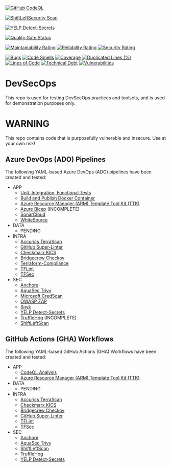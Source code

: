 [![GitHub CodeQL](https://github.com/AErmie/DevSecOps/actions/workflows/codeql-analysis-workflow.yml/badge.svg)](https://github.com/AErmie/DevSecOps/actions/workflows/codeql-analysis-workflow.yml)

[![ShiftLeftSecurity Scan](https://github.com/AErmie/DevSecOps/actions/workflows/shiftleftscan-workflow.yml/badge.svg)](https://github.com/AErmie/DevSecOps/actions/workflows/shiftleftscan-workflow.yml)

[![YELP Detect-Secrets](https://github.com/AErmie/DevSecOps/actions/workflows/yelp-detectsecret-workflow.yml/badge.svg?branch=main)](https://github.com/AErmie/DevSecOps/actions/workflows/yelp-detectsecret-workflow.yml)

[![Quality Gate Status](https://sonarcloud.io/api/project_badges/measure?project=randomprojectkey&metric=alert_status)](https://sonarcloud.io/dashboard?id=randomprojectkey)

[![Maintainability Rating](https://sonarcloud.io/api/project_badges/measure?project=randomprojectkey&metric=sqale_rating)](https://sonarcloud.io/dashboard?id=randomprojectkey)
[![Reliability Rating](https://sonarcloud.io/api/project_badges/measure?project=randomprojectkey&metric=reliability_rating)](https://sonarcloud.io/dashboard?id=randomprojectkey)
[![Security Rating](https://sonarcloud.io/api/project_badges/measure?project=randomprojectkey&metric=security_rating)](https://sonarcloud.io/dashboard?id=randomprojectkey)

[![Bugs](https://sonarcloud.io/api/project_badges/measure?project=randomprojectkey&metric=bugs)](https://sonarcloud.io/dashboard?id=randomprojectkey)
[![Code Smells](https://sonarcloud.io/api/project_badges/measure?project=randomprojectkey&metric=code_smells)](https://sonarcloud.io/dashboard?id=randomprojectkey)
[![Coverage](https://sonarcloud.io/api/project_badges/measure?project=randomprojectkey&metric=coverage)](https://sonarcloud.io/dashboard?id=randomprojectkey)
[![Duplicated Lines (%)](https://sonarcloud.io/api/project_badges/measure?project=randomprojectkey&metric=duplicated_lines_density)](https://sonarcloud.io/dashboard?id=randomprojectkey)
[![Lines of Code](https://sonarcloud.io/api/project_badges/measure?project=randomprojectkey&metric=ncloc)](https://sonarcloud.io/dashboard?id=randomprojectkey)
[![Technical Debt](https://sonarcloud.io/api/project_badges/measure?project=randomprojectkey&metric=sqale_index)](https://sonarcloud.io/dashboard?id=randomprojectkey)
[![Vulnerabilities](https://sonarcloud.io/api/project_badges/measure?project=randomprojectkey&metric=vulnerabilities)](https://sonarcloud.io/dashboard?id=randomprojectkey)

# DevSecOps

This repo is used for testing DevSecOps practices and toolsets, and is used for demonstration purposes only.

# WARNING

This repo contains code that is purposefully vulnerable and insecure. Use at your own risk!

## Azure DevOps (ADO) Pipelines

The following YAML-based Azure DevOps (ADO) pipelines have been created and tested:

- APP
  - [Unit, Integration, Functional Tests](eShopOnWeb-CI.yml)
  - [Build and Publish Docker Container](eShopOnWeb-Docker-CI.yml)
  - [Azure Resource Manager (ARM) Template Tool Kit (TTK)](azure-pipelines/arm-ttk-pipeline.yml)
  - [Azure Bicep](azure-pipelines/azure-bicep-pipeline.yml) (INCOMPLETE)
  - [SonarCloud](azure-pipelines/sonar-cloud-pipeline.yml)
  - [WhiteSource](azure-pipelines/whitesource-pipeline.yml)
- DATA
  - PENDING
- INFRA
  - [Accurics TerraScan](azure-pipelines/terraform-terrascan-pipeline.yml)
  - [GitHub Super-Linter](azure-pipelines/terraform-githublinter-pipeline.yml)
  - [Checkmarx KICS](azure-pipelines/iac-kicks-pipeline.yml)
  - [Bridgecrew Checkov](azure-pipelines/terraform-checkov-pipeline.yml)
  - [Terraform-Compliance](azure-pipelines/terraform-tfcompliance-pipeline.yml)
  - [TFLint](azure-pipelines/terraform-tflint.yml)
  - [TFSec](azure-pipelines/terraform-tfsec-pipeline.yml)
- SEC
  - [Anchore](azure-pipelines/anchore-pipeline.yml)
  - [AquaSec Trivy](azure-pipelines/sec-trivy-pipeline.yml)
  - [Microsoft CredScan](azure-pipelines/msft-credscan-pipeline.yml)
  - [OWASP ZAP](azure-pipelines/sec-owasp-pipeline.yml)
  - [Snyk](azure-pipelines/snyk-securityScan-pipeline.yml)
  - [YELP Detect-Secrets](azure-pipelines/sec-secretscan-yelpdetectsecrets.yml)
  - [TruffleHog](azure-pipelines/truffleHog-secretScan-pipeline.yml) (INCOMPLETE)
  - [ShiftLeftScan](azure-pipelines/sec-shiftleftscan-pipeline.yml)

## GitHub Actions (GHA) Workflows

The following YAML-based GitHub Actions (GHA) Workflows have been created and tested:

- APP
  - [CodeQL Analysis](.github/workflows/codeql-analysis.yml)
  - [Azure Resource Manager (ARM) Template Tool Kit (TTK)](.github/workflows/arm-ttk-workflow.yml)
- DATA
  - PENDING
- INFRA
  - [Accurics TerraScan](.github/workflows/accurics-terrascan-workflow.yml)
  - [Checkmarx KICS](.github/workflows/iac-kicks.yml)
  - [Bridgecrew Checkov](.github/workflows/bridgecrew-checkov-workflow.yml)
  - [GitHub Super-Linter](.github/workflows/github-superlinter.yml)
  - [TFLint](.github/workflows/terraform-tflint-workflow.yml)
  - [TFSec](.github/workflows/terraform-tfsec-workflow.yml)
- SEC
  - [Anchore](.github/workflows/anchore-workflow.yml)
  - [AquaSec Trivy](.github/workflows/aquasec-trivy-workflow.yml)
  - [ShiftLeftScan](.github/workflows/shiftleftscan.yml)
  - [TruffleHog](.github/workflows/truffle-hog-workflow.yml)
  - [YELP Detect-Secrets](.github/workflows/yelp-secret-scan.yml)
